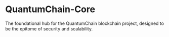 # QuantumChain-Core
The foundational hub for the QuantumChain blockchain project, designed to be the epitome of security and scalability. 
